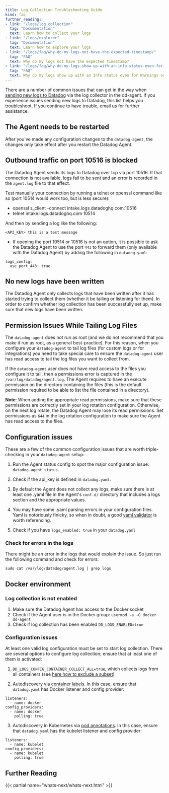 ```yaml
---
title: Log Collection Troubleshooting Guide
kind: faq
further_reading:
- link: "/logs/log_collection"
  tag: "Documentation"
  text: Learn how to collect your logs
- link: "/logs/explorer"
  tag: "Documentation"
  text: Learn how to explore your logs
- link: "/logs/faq/why-do-my-logs-not-have-the-expected-timestamp/"
  tag: "FAQ"
  text: Why do my logs not have the expected timestamp?
- link: "/logs/faq/why-do-my-logs-show-up-with-an-info-status-even-for-warnings-or-errors/"
  tag: "FAQ"
  text: Why do my logs show up with an Info status even for Warnings or Errors?
---
```


There are a number of common issues that can get in the way when [sending new logs to Datadog][1] via the log collector in the dd-agent. If you experience issues sending new logs to Datadog, this list helps you troubleshoot. If you continue to have trouble, email [us][2] for further assistance.

## The Agent needs to be restarted

After you've made any configuration changes to the `datadog-agent`, the changes only take effect after you restart the Datadog Agent.

## Outbound traffic on port 10516 is blocked

The Datadog Agent sends its logs to Datadog over tcp via port 10516. If that connection is not available, logs fail to be sent and an error is recorded in the `agent.log` file to that effect.

Test manually your connection by running a telnet or openssl command like so (port 10514 would work too, but is less secure):

* openssl s_client -connect intake.logs.datadoghq.com:10516
* telnet intake.logs.datadoghq.com 10514

And then by sending a log like the following:

```
<API_KEY> this is a test message
```

- If opening the port 10514 or 10516 is not an option, it is possible to ask the Datadog Agent to use the port `443` to forward them (only available with the Datadog Agent) by adding the following in `datadog.yaml`:

```
logs_config:
  use_port_443: true
```

## No new logs have been written

The Datadog Agent only collects logs that have been written after it has started trying to collect them (whether it be tailing or listening for them). In order to confirm whether log collection has been successfully set up, make sure that new logs have been written.

## Permission Issues While Tailing Log Files

The `datadog-agent` does not run as root (and we do not recommend that you make it run as root, as a general best-practice). For this reason, when you configure your `datadog-agent` to tail log files (for custom logs or for integrations) you need to take special care to ensure the `datadog-agent` user has read access to tail the log files you want to collect from.

If the `datadog-agent` user does not have read access to the files you configure it to tail, then a permissions error is captured in the `/var/log/datadog/agent.log`. The Agent requires to have an execute permission on the directory containing the files (this is the default permission required to be able to list the file contained in a directory).

**Note**: When adding the appropriate read permissions, make sure that these permissions are correctly set in your log rotation configuration. Otherwise, on the next log rotate, the Datadog Agent may lose its read permissions.
Set permissions as `644` in the log rotation configuration to make sure the Agent has read access to the files.

## Configuration issues

These are a few of the common configuration issues that are worth triple-checking in your `datadog-agent` setup:

1. Run the Agent status config to spot the major configuration issue: `datadog-agent status`.

2. Check if the api_key is defined in `datadog.yaml`.

3. By default the Agent does not collect any logs, make sure there is at least one .yaml file in the Agent's `conf.d/` directory that includes a logs section and the appropriate values.

4. You may have some .yaml parsing errors in your configuration files. Yaml is notoriously finicky, so when in doubt, a good [yaml validator][3] is worth referencing.

5. Check if you have `logs_enabled: true` in your `datadog.yaml`

### Check for errors in the logs

There might be an error in the logs that would explain the issue. So just run the following command and check for errors:

```
sudo cat /var/log/datadog/agent.log | grep logs
```

## Docker environment

### Log collection is not enabled

1. Make sure the Datadog Agent has access to the Docker socket
2. Check if the Agent user is in the Docker group: `usermod -a -G docker dd-agent`
3. Check if log collection has been enabled `DD_LOGS_ENABLED=true`

### Configuration issues

At least one valid log configuration must be set to start log collection. There are several options to configure log collection; ensure that at least one of them is activated:

1. `DD_LOGS_CONFIG_CONTAINER_COLLECT_ALL=true`, which collects logs from all containers (see [here how to exclude a subset][4])

2. Autodiscovery via [container labels][5]. In this case, ensure that `datadog.yaml` has Docker listener and config provider:

```
listeners:
  - name: docker
config_providers:
  - name: docker
    polling: true
```

3. Autodiscovery in Kubernetes via [pod annotations][6]. In this case, ensure that `datadog.yaml` has the kubelet listener and config provider:

```
listeners:
  - name: kubelet
config_providers:
  - name: kubelet
    polling: true
```

## Further Reading

{{< partial name="whats-next/whats-next.html" >}}

[1]: /logs
[2]: /help
[3]: https://codebeautify.org/yaml-validator
[4]: /logs/log_collection/docker/?tab=containerinstallation#filter-containers
[5]: /logs/log_collection/docker/?tab=dockerfile#examples
[6]: /agent/autodiscovery/?tab=kubernetes#setting-up-check-templates
